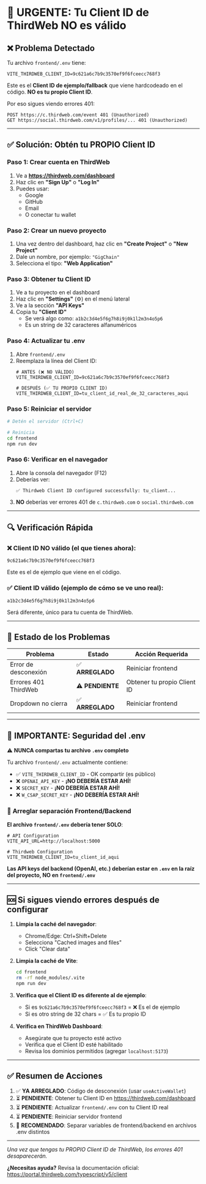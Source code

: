# 🚨 URGENTE: Tu Client ID de ThirdWeb NO es válido

## ❌ **Problema Detectado**

Tu archivo `frontend/.env` tiene:
```env
VITE_THIRDWEB_CLIENT_ID=9c621a6c7b9c3570ef9f6fceecc768f3
```

Este es el **Client ID de ejemplo/fallback** que viene hardcodeado en el código. **NO es tu propio Client ID**.

Por eso sigues viendo errores 401:
```
POST https://c.thirdweb.com/event 401 (Unauthorized)
GET https://social.thirdweb.com/v1/profiles/... 401 (Unauthorized)
```

---

## ✅ **Solución: Obtén tu PROPIO Client ID**

### Paso 1: Crear cuenta en ThirdWeb
1. Ve a **https://thirdweb.com/dashboard**
2. Haz clic en **"Sign Up"** o **"Log In"**
3. Puedes usar:
   - Google
   - GitHub
   - Email
   - O conectar tu wallet

### Paso 2: Crear un nuevo proyecto
1. Una vez dentro del dashboard, haz clic en **"Create Project"** o **"New Project"**
2. Dale un nombre, por ejemplo: `"GigChain"`
3. Selecciona el tipo: **"Web Application"**

### Paso 3: Obtener tu Client ID
1. Ve a tu proyecto en el dashboard
2. Haz clic en **"Settings"** (⚙️) en el menú lateral
3. Ve a la sección **"API Keys"**
4. Copia tu **"Client ID"**
   - Se verá algo como: `a1b2c3d4e5f6g7h8i9j0k1l2m3n4o5p6`
   - Es un string de 32 caracteres alfanuméricos

### Paso 4: Actualizar tu .env
1. Abre `frontend/.env`
2. Reemplaza la línea del Client ID:
   ```env
   # ANTES (❌ NO VÁLIDO)
   VITE_THIRDWEB_CLIENT_ID=9c621a6c7b9c3570ef9f6fceecc768f3
   
   # DESPUÉS (✅ TU PROPIO CLIENT ID)
   VITE_THIRDWEB_CLIENT_ID=tu_client_id_real_de_32_caracteres_aqui
   ```

### Paso 5: Reiniciar el servidor
```bash
# Detén el servidor (Ctrl+C)

# Reinicia
cd frontend
npm run dev
```

### Paso 6: Verificar en el navegador
1. Abre la consola del navegador (F12)
2. Deberías ver:
   ```
   ✅ Thirdweb Client ID configured successfully: tu_client...
   ```
3. **NO** deberías ver errores 401 de `c.thirdweb.com` o `social.thirdweb.com`

---

## 🔍 **Verificación Rápida**

### ❌ Client ID NO válido (el que tienes ahora):
```
9c621a6c7b9c3570ef9f6fceecc768f3
```
Este es el de ejemplo que viene en el código.

### ✅ Client ID válido (ejemplo de cómo se ve uno real):
```
a1b2c3d4e5f6g7h8i9j0k1l2m3n4o5p6
```
Será diferente, único para tu cuenta de ThirdWeb.

---

## 🎯 **Estado de los Problemas**

| Problema | Estado | Acción Requerida |
|----------|--------|------------------|
| Error de desconexión | ✅ **ARREGLADO** | Reiniciar frontend |
| Errores 401 ThirdWeb | ⚠️ **PENDIENTE** | Obtener tu propio Client ID |
| Dropdown no cierra | ✅ **ARREGLADO** | Reiniciar frontend |

---

## 📝 **IMPORTANTE: Seguridad del .env**

⚠️ **NUNCA compartas tu archivo `.env` completo**

Tu archivo `frontend/.env` actualmente contiene:
- ✅ `VITE_THIRDWEB_CLIENT_ID` - OK compartir (es público)
- ❌ `OPENAI_API_KEY` - **¡NO DEBERÍA ESTAR AHÍ!**
- ❌ `SECRET_KEY` - **¡NO DEBERÍA ESTAR AHÍ!**
- ❌ `W_CSAP_SECRET_KEY` - **¡NO DEBERÍA ESTAR AHÍ!**

### 🔧 **Arreglar separación Frontend/Backend**

**El archivo `frontend/.env` debería tener SOLO**:
```env
# API Configuration
VITE_API_URL=http://localhost:5000

# Thirdweb Configuration
VITE_THIRDWEB_CLIENT_ID=tu_client_id_aqui
```

**Las API keys del backend (OpenAI, etc.) deberían estar en `.env` en la raíz del proyecto, NO en `frontend/.env`**

---

## 🆘 **Si sigues viendo errores después de configurar**

1. **Limpia la caché del navegador**:
   - Chrome/Edge: Ctrl+Shift+Delete
   - Selecciona "Cached images and files"
   - Click "Clear data"

2. **Limpia la caché de Vite**:
   ```bash
   cd frontend
   rm -rf node_modules/.vite
   npm run dev
   ```

3. **Verifica que el Client ID es diferente al de ejemplo**:
   - Si es `9c621a6c7b9c3570ef9f6fceecc768f3` = ❌ Es el de ejemplo
   - Si es otro string de 32 chars = ✅ Es tu propio ID

4. **Verifica en ThirdWeb Dashboard**:
   - Asegúrate que tu proyecto esté activo
   - Verifica que el Client ID esté habilitado
   - Revisa los dominios permitidos (agregar `localhost:5173`)

---

## ✅ **Resumen de Acciones**

1. ✅ **YA ARREGLADO**: Código de desconexión (usar `useActiveWallet`)
2. ⏳ **PENDIENTE**: Obtener tu Client ID en https://thirdweb.com/dashboard
3. ⏳ **PENDIENTE**: Actualizar `frontend/.env` con tu Client ID real
4. ⏳ **PENDIENTE**: Reiniciar servidor frontend
5. 📌 **RECOMENDADO**: Separar variables de frontend/backend en archivos .env distintos

---

*Una vez que tengas tu PROPIO Client ID de ThirdWeb, los errores 401 desaparecerán.*

**¿Necesitas ayuda?** Revisa la documentación oficial: https://portal.thirdweb.com/typescript/v5/client

